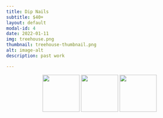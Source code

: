 ```yaml
---
title: Dip Nails
subtitle: $40+
layout: default
modal-id: 4
date: 2022-01-11
img: treehouse.png
thumbnail: treehouse-thumbnail.png
alt: image-alt
description: past work

---
```


<p align = "middle">
  <img src="/img/portfolio/dreams.png" width="100" />
  <img src="/img/portfolio/escape.png" width="100" />
  <img src="/img/portfolio/golden.png" width="100" />
</p>
